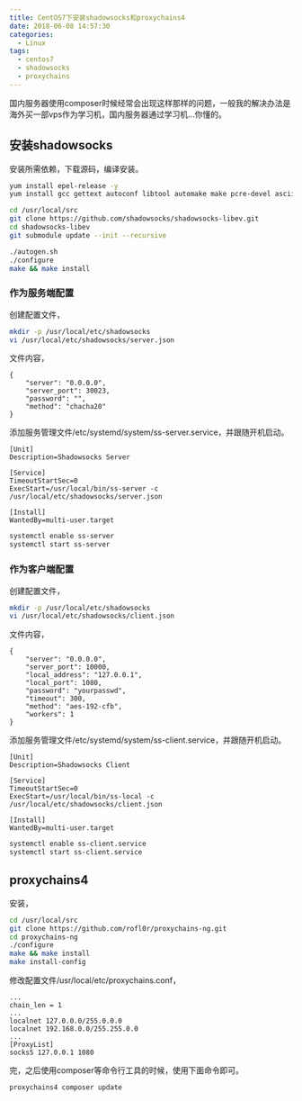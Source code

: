 ```yaml
---
title: CentOS7下安装shadowsocks和proxychains4
date: 2018-06-08 14:57:30
categories:
  - Linux
tags:
  - centos7
  - shadowsocks
  - proxychains
---
```


国内服务器使用composer时候经常会出现这样那样的问题，一般我的解决办法是海外买一部vps作为学习机，国内服务器通过学习机...你懂的。

<!--more-->

## 安装shadowsocks

安装所需依赖，下载源码，编译安装。

```bash
yum install epel-release -y
yum install gcc gettext autoconf libtool automake make pcre-devel asciidoc xmlto udns-devel libev-devel mbedtls-devel libsodium-devel c-ares-devel -y

cd /usr/local/src
git clone https://github.com/shadowsocks/shadowsocks-libev.git
cd shadowsocks-libev
git submodule update --init --recursive

./autogen.sh
./configure
make && make install
```

### 作为服务端配置

创建配置文件，

```bash
mkdir -p /usr/local/etc/shadowsocks
vi /usr/local/etc/shadowsocks/server.json
```

文件内容，

```
{
    "server": "0.0.0.0",
    "server_port": 30023,
    "password": "",
    "method": "chacha20"
}
```

添加服务管理文件/etc/systemd/system/ss-server.service，并跟随开机启动。

```
[Unit]
Description=Shadowsocks Server

[Service]
TimeoutStartSec=0
ExecStart=/usr/local/bin/ss-server -c /usr/local/etc/shadowsocks/server.json

[Install]
WantedBy=multi-user.target
```

```bash
systemctl enable ss-server
systemctl start ss-server
```

### 作为客户端配置

创建配置文件，

```bash
mkdir -p /usr/local/etc/shadowsocks
vi /usr/local/etc/shadowsocks/client.json
```

文件内容，

```
{
    "server": "0.0.0.0",
    "server_port": 10000,
    "local_address": "127.0.0.1",
    "local_port": 1080,
    "password": "yourpasswd",
    "timeout": 300,
    "method": "aes-192-cfb",
    "workers": 1
}
```

添加服务管理文件/etc/systemd/system/ss-client.service，并跟随开机启动。

```
[Unit]
Description=Shadowsocks Client

[Service]
TimeoutStartSec=0
ExecStart=/usr/local/bin/ss-local -c /usr/local/etc/shadowsocks/client.json

[Install]
WantedBy=multi-user.target
```

```bash
systemctl enable ss-client.service
systemctl start ss-client.service
```

## proxychains4

安装，

```bash
cd /usr/local/src
git clone https://github.com/rofl0r/proxychains-ng.git
cd proxychains-ng
./configure
make && make install
make install-config
```

修改配置文件/usr/local/etc/proxychains.conf，

```
...
chain_len = 1
...
localnet 127.0.0.0/255.0.0.0 
localnet 192.168.0.0/255.255.0.0
...
[ProxyList]
socks5 127.0.0.1 1080
```

完，之后使用composer等命令行工具的时候，使用下面命令即可。

```bash
proxychains4 composer update
```

